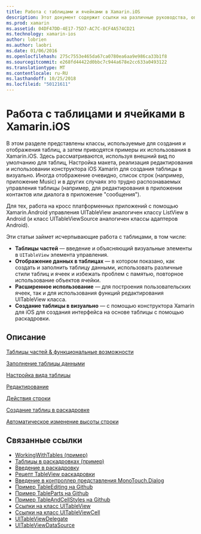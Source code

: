 ```yaml
---
title: Работа с таблицами и ячейками в Xamarin.iOS
description: Этот документ содержит ссылки на различные руководства, описывающие способ отображения данных с помощью элемента управления UITableView в приложении Xamarin.iOS.
ms.prod: xamarin
ms.assetid: 04DF47DD-4E17-75D7-AC7C-8CF4A574CD21
ms.technology: xamarin-ios
author: lobrien
ms.author: laobri
ms.date: 01/06/2016
ms.openlocfilehash: 275c7553e465da67ca0780ea6aa9e986ca33b1f8
ms.sourcegitcommit: e268fd44422d0bbc7c944a678e2cc633a0493122
ms.translationtype: MT
ms.contentlocale: ru-RU
ms.lasthandoff: 10/25/2018
ms.locfileid: "50121611"
---
```

# <a name="working-with-tables-and-cells-in-xamarinios"></a>Работа с таблицами и ячейками в Xamarin.iOS

В этом разделе представлены классы, используемые для создания и отображения таблиц, а затем приводятся примеры их использования в Xamarin.iOS. Здесь рассматриваются, используя внешний вид по умолчанию для таблиц, Настройка макета, реализация редактирования и использовании конструктора iOS Xamarin для создания таблицы в визуально. Иногда отображение очевидно, список строк (например, приложение Music) и в других случаях это трудно распознаваемых управления таблицы (например, для редактирования в приложении контактов или диалога в приложение "сообщения").

Для тех, работа на кросс платформенных приложений с помощью Xamarin.Android управления UITableView аналогичен классу ListView в Android (и класс UITableViewSource аналогичен классы адаптеров Android).

Эти статьи займет исчерпывающие работа с таблицами, в том числе:

-   **Таблицы частей** — введение и объясняющий визуальные элементы в `UITableView` элемента управления. 
-   **Отображение данных в таблицах** — в котором показано, как создать и заполнить таблицу данными, использовать различные стили таблиц и ячеек и избежать проблем с памятью, повторное использование объектов ячейки. 
-   **Расширенное использование** — для построения пользовательских ячеек, так и для использования функций редактирования UITableView класса. 
-   **Создание таблицы в визуально** — с помощью конструктора Xamarin для iOS для создания интерфейса на основе таблицы с помощью раскадровки. 

## <a name="contents"></a>Описание

 [Таблицы частей &amp; функциональные возможности](~/ios/user-interface/controls/tables/table-parts-and-functionality.md)

 [Заполнение таблицы данными](~/ios/user-interface/controls/tables/populating-a-table-with-data.md)

 [Настройка вида таблицы](~/ios/user-interface/controls/tables/customizing-table-appearance.md)

 [Редактирование](~/ios/user-interface/controls/tables/editing.md)
 
 [Действия строки](~/ios/user-interface/controls/tables/row-action.md)

 [Создание таблиц в раскадровке](~/ios/user-interface/controls/tables/creating-tables-in-a-storyboard.md)
 
 [Автоматическое изменение высоты строки](~/ios/user-interface/controls/tables/autosizing-row-height.md)

## <a name="related-links"></a>Связанные ссылки

- [WorkingWithTables (пример)](https://developer.xamarin.com/samples/monotouch/WorkingWithTables/)
- [Таблицы в раскадровках (пример)](https://developer.xamarin.com/samples/monotouch/StoryboardTable/)
- [Введение в раскадровку](~/ios/user-interface/storyboards/index.md)
- [Рецепт TableView раскадровки](https://github.com/xamarin/recipes/tree/master/Recipes/ios/general/storyboard/storyboard_a_tableview)
- [Введение в контроллер представления MonoTouch.Dialog](~/ios/user-interface/monotouch.dialog/index.md)
- [Пример TableEditing на Github](https://github.com/xamarin/monotouch-samples/tree/master/TableEditing)
- [Пример TableParts на Github](https://github.com/xamarin/monotouch-samples/tree/master/TableParts)
- [Пример TableAndCellStyles на Github](https://github.com/xamarin/mobile-samples/tree/master/TablesLists)
- [Ссылки на класс UITableView](https://developer.apple.com/library/ios/documentation/UIKit/Reference/UITableView_Class/)
- [Ссылки на класс UITableViewCell](https://developer.apple.com/library/ios/documentation/UIKit/Reference/UITableViewCell_Class/)
- [UITableViewDelegate](https://developer.apple.com/library/ios/documentation/UIKit/Reference/UITableViewDelegate_Protocol/)
- [UITableViewDataSource](https://developer.apple.com/library/ios/documentation/UIKit/Reference/UITableViewDataSource_Protocol/)
